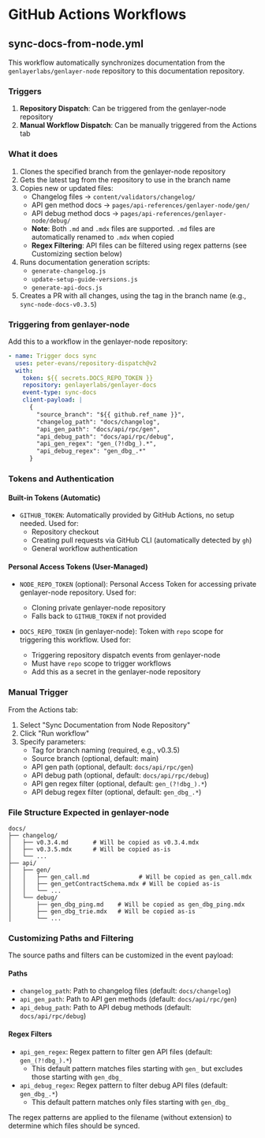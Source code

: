 # GitHub Actions Workflows

## sync-docs-from-node.yml

This workflow automatically synchronizes documentation from the `genlayerlabs/genlayer-node` repository to this documentation repository.

### Triggers

1. **Repository Dispatch**: Can be triggered from the genlayer-node repository
2. **Manual Workflow Dispatch**: Can be manually triggered from the Actions tab

### What it does

1. Clones the specified branch from the genlayer-node repository
2. Gets the latest tag from the repository to use in the branch name
3. Copies new or updated files:
   - Changelog files → `content/validators/changelog/`
   - API gen method docs → `pages/api-references/genlayer-node/gen/`
   - API debug method docs → `pages/api-references/genlayer-node/debug/`
   - **Note**: Both `.md` and `.mdx` files are supported. `.md` files are automatically renamed to `.mdx` when copied
   - **Regex Filtering**: API files can be filtered using regex patterns (see Customizing section below)
4. Runs documentation generation scripts:
   - `generate-changelog.js`
   - `update-setup-guide-versions.js`
   - `generate-api-docs.js`
5. Creates a PR with all changes, using the tag in the branch name (e.g., `sync-node-docs-v0.3.5`)

### Triggering from genlayer-node

Add this to a workflow in the genlayer-node repository:

```yaml
- name: Trigger docs sync
  uses: peter-evans/repository-dispatch@v2
  with:
    token: ${{ secrets.DOCS_REPO_TOKEN }}
    repository: genlayerlabs/genlayer-docs
    event-type: sync-docs
    client-payload: |
      {
        "source_branch": "${{ github.ref_name }}",
        "changelog_path": "docs/changelog",
        "api_gen_path": "docs/api/rpc/gen",
        "api_debug_path": "docs/api/rpc/debug",
        "api_gen_regex": "gen_(?!dbg_).*",
        "api_debug_regex": "gen_dbg_.*"
      }
```

### Tokens and Authentication

#### Built-in Tokens (Automatic)

- `GITHUB_TOKEN`: Automatically provided by GitHub Actions, no setup needed. Used for:
  - Repository checkout
  - Creating pull requests via GitHub CLI (automatically detected by `gh`)
  - General workflow authentication

#### Personal Access Tokens (User-Managed)

- `NODE_REPO_TOKEN` (optional): Personal Access Token for accessing private genlayer-node repository. Used for:
  - Cloning private genlayer-node repository
  - Falls back to `GITHUB_TOKEN` if not provided
  
- `DOCS_REPO_TOKEN` (in genlayer-node): Token with `repo` scope for triggering this workflow. Used for:
  - Triggering repository dispatch events from genlayer-node
  - Must have `repo` scope to trigger workflows
  - Add this as a secret in the genlayer-node repository


### Manual Trigger

From the Actions tab:
1. Select "Sync Documentation from Node Repository"
2. Click "Run workflow"
3. Specify parameters:
   - Tag for branch naming (required, e.g., v0.3.5)
   - Source branch (optional, default: main)
   - API gen path (optional, default: `docs/api/rpc/gen`)
   - API debug path (optional, default: `docs/api/rpc/debug`)
   - API gen regex filter (optional, default: `gen_(?!dbg_).*`)
   - API debug regex filter (optional, default: `gen_dbg_.*`)

### File Structure Expected in genlayer-node

```
docs/
├── changelog/
│   ├── v0.3.4.md       # Will be copied as v0.3.4.mdx
│   ├── v0.3.5.mdx      # Will be copied as-is
│   └── ...
├── api/
│   ├── gen/
│   │   ├── gen_call.md              # Will be copied as gen_call.mdx
│   │   ├── gen_getContractSchema.mdx # Will be copied as-is
│   │   └── ...
│   └── debug/
│       ├── gen_dbg_ping.md    # Will be copied as gen_dbg_ping.mdx
│       ├── gen_dbg_trie.mdx   # Will be copied as-is
│       └── ...
```

### Customizing Paths and Filtering

The source paths and filters can be customized in the event payload:

#### Paths
- `changelog_path`: Path to changelog files (default: `docs/changelog`)
- `api_gen_path`: Path to API gen methods (default: `docs/api/rpc/gen`)
- `api_debug_path`: Path to API debug methods (default: `docs/api/rpc/debug`)

#### Regex Filters
- `api_gen_regex`: Regex pattern to filter gen API files (default: `gen_(?!dbg_).*`)
  - This default pattern matches files starting with `gen_` but excludes those starting with `gen_dbg_`
- `api_debug_regex`: Regex pattern to filter debug API files (default: `gen_dbg_.*`)
  - This default pattern matches only files starting with `gen_dbg_`

The regex patterns are applied to the filename (without extension) to determine which files should be synced.